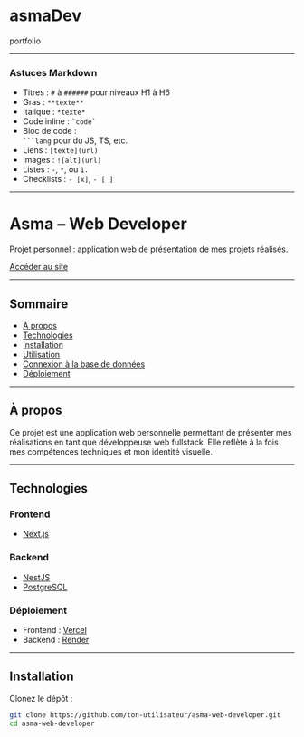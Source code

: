 # asmaDev
portfolio

---

### **Astuces Markdown**

- Titres : `#` à `######` pour niveaux H1 à H6  
- Gras : `**texte**`  
- Italique : `*texte*`  
- Code inline : `` `code` ``  
- Bloc de code :  
  ```` ```lang ```` pour du JS, TS, etc.  
- Liens : `[texte](url)`  
- Images : `![alt](url)`  
- Listes : `-`, `*`, ou `1.`  
- Checklists : `- [x]`, `- [ ]`

---

# Asma – Web Developer

Projet personnel : application web de présentation de mes projets réalisés.

[Accéder au site](https://asma-web-developer.vercel.app)

---

## Sommaire

- [À propos](#à-propos)
- [Technologies](#technologies)
- [Installation](#installation)
- [Utilisation](#utilisation)
- [Connexion à la base de données](#connexion-à-la-base-de-données)
- [Déploiement](#déploiement)

---

## À propos

Ce projet est une application web personnelle permettant de présenter mes réalisations en tant que développeuse web fullstack. Elle reflète à la fois mes compétences techniques et mon identité visuelle.

---

## Technologies

### Frontend
- [Next.js](https://nextjs.org/)

### Backend
- [NestJS](https://nestjs.com/)
- [PostgreSQL](https://www.postgresql.org/)

### Déploiement
- Frontend : [Vercel](https://vercel.com/)
- Backend : [Render](https://render.com/)

---

## Installation

Clonez le dépôt :

```bash
git clone https://github.com/ton-utilisateur/asma-web-developer.git
cd asma-web-developer
